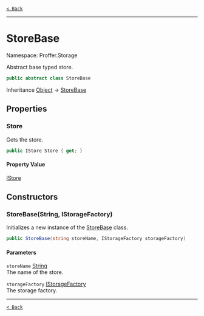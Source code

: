 [`< Back`](./)

---

# StoreBase

Namespace: Proffer.Storage

Abstract base typed store.

```csharp
public abstract class StoreBase
```

Inheritance [Object](https://docs.microsoft.com/en-us/dotnet/api/system.object) → [StoreBase](./proffer.storage.storebase)

## Properties

### **Store**

Gets the store.

```csharp
public IStore Store { get; }
```

#### Property Value

[IStore](./proffer.storage.istore)<br>

## Constructors

### **StoreBase(String, IStorageFactory)**

Initializes a new instance of the [StoreBase](./proffer.storage.storebase) class.

```csharp
public StoreBase(string storeName, IStorageFactory storageFactory)
```

#### Parameters

`storeName` [String](https://docs.microsoft.com/en-us/dotnet/api/system.string)<br>
The name of the store.

`storageFactory` [IStorageFactory](./proffer.storage.istoragefactory)<br>
The storage factory.

---

[`< Back`](./)
